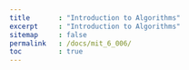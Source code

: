 ```yaml
---
title       : "Introduction to Algorithms"
excerpt     : "Introduction to Algorithms"
sitemap     : false
permalink   : /docs/mit_6_006/
toc         : true
---
```


